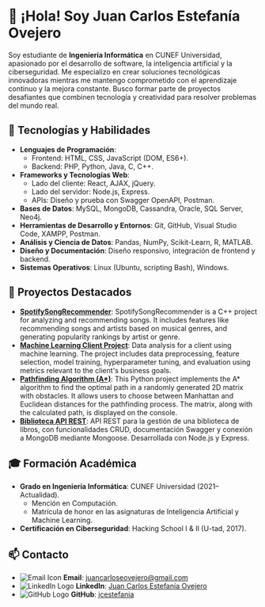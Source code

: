 # 👋 ¡Hola! Soy Juan Carlos Estefanía Ovejero

Soy estudiante de **Ingeniería Informática** en CUNEF Universidad, apasionado por el desarrollo de software, la inteligencia artificial y la ciberseguridad. Me especializo en crear soluciones tecnológicas innovadoras mientras me mantengo comprometido con el aprendizaje continuo y la mejora constante. Busco formar parte de proyectos desafiantes que combinen tecnología y creatividad para resolver problemas del mundo real.

## 🚀 Tecnologías y Habilidades
- **Lenguajes de Programación**:
  - Frontend: HTML, CSS, JavaScript (DOM, ES6+).
  - Backend: PHP, Python, Java, C, C++.
- **Frameworks y Tecnologías Web**:
  - Lado del cliente: React, AJAX, jQuery.
  - Lado del servidor: Node.js, Express.
  - APIs: Diseño y prueba con Swagger OpenAPI, Postman.
- **Bases de Datos**: MySQL, MongoDB, Cassandra, Oracle, SQL Server, Neo4j.
- **Herramientas de Desarrollo y Entornos**: Git, GitHub, Visual Studio Code, XAMPP, Postman.
- **Análisis y Ciencia de Datos**: Pandas, NumPy, Scikit-Learn, R, MATLAB.
- **Diseño y Documentación**: Diseño responsivo, integración de frontend y backend.
- **Sistemas Operativos**: Linux (Ubuntu, scripting Bash), Windows.

## 🌟 Proyectos Destacados
- **[SpotifySongRecommender](https://github.com/jcestefania/SpotifySongRecommender)**: SpotifySongRecommender is a C++ project for analyzing and recommending songs. It includes features like recommending songs and artists based on musical genres, and generating popularity rankings by artist or genre.
- **[Machine Learning Client Project](https://github.com/jcestefania/machine-learning-client-project)**: Data analysis for a client using machine learning. The project includes data preprocessing, feature selection, model training, hyperparameter tuning, and evaluation using metrics relevant to the client's business goals.
- **[Pathfinding Algorithm (A*)](https://github.com/jcestefania/Pathfinding-Algorithm-using-A-Star-in-a-2D-Matrix)**: This Python project implements the A* algorithm to find the optimal path in a randomly generated 2D matrix with obstacles. It allows users to choose between Manhattan and Euclidean distances for the pathfinding process. The matrix, along with the calculated path, is displayed on the console.
- **[Biblioteca API REST](https://github.com/jcestefania/biblioteca-api)**: API REST para la gestión de una biblioteca de libros, con funcionalidades CRUD, documentación Swagger y conexión a MongoDB mediante Mongoose. Desarrollada con Node.js y Express.

## 🎓 Formación Académica
- **Grado en Ingeniería Informática**: CUNEF Universidad (2021–Actualidad).  
  - Mención en Computación.  
  - Matrícula de honor en las asignaturas de Inteligencia Artificial y Machine Learning.
- **Certificación en Ciberseguridad**: Hacking School I & II (U-tad, 2017).  

## 📫 Contacto
- ![Email Icon](https://img.icons8.com/ios/20/000000/email.png) **Email**: [juancarloseovejero@gmail.com](mailto:juancarloseovejero@gmail.com)
- ![LinkedIn Logo](https://img.icons8.com/material-outlined/20/0077b5/linkedin.png) **LinkedIn**: [Juan Carlos Estefanía Ovejero](https://www.linkedin.com/in/juan-carlos-estefanía-ovejero-b4b8862b3)
- ![GitHub Logo](https://img.icons8.com/material-outlined/20/000000/github.png) **GitHub**: [jcestefania](https://github.com/jcestefania)  
